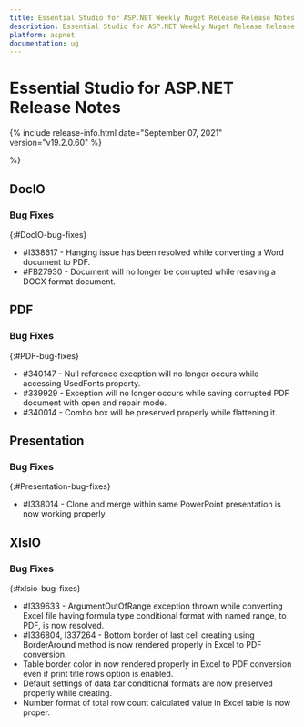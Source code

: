 ```yaml
---
title: Essential Studio for ASP.NET Weekly Nuget Release Release Notes  
description: Essential Studio for ASP.NET Weekly Nuget Release Release Notes  
platform: aspnet
documentation: ug
---
```


# Essential Studio for ASP.NET  Release Notes  

{% include release-info.html date="September 07, 2021"  version="v19.2.0.60" %} 



 %}



## DocIO

### Bug Fixes
{:#DocIO-bug-fixes}

* \#I338617 - Hanging issue has been resolved while converting a Word document to PDF.
* \#FB27930 - Document will no longer be corrupted while resaving a DOCX format document.
## PDF

### Bug Fixes
{:#PDF-bug-fixes}

* \#340147 - Null reference exception will no longer occurs while accessing UsedFonts property.
* \#339929 - Exception will no longer occurs while saving corrupted PDF document with open and repair mode.
* \#340014 - Combo box will be preserved properly while flattening it.
## Presentation

### Bug Fixes
{:#Presentation-bug-fixes}

* \#I338014 - Clone and merge within same PowerPoint presentation is now working properly.
## XlsIO

### Bug Fixes
{:#xlsio-bug-fixes}

* \#I339633 - ArgumentOutOfRange exception thrown while converting Excel file having formula type conditional format with named range, to PDF, is now resolved.
* \#I336804, I337264 - Bottom border of last cell creating using BorderAround method is now rendered properly in Excel to PDF conversion.
* Table border color in now rendered properly in Excel to PDF conversion even if print title rows option is enabled.
* Default settings of data bar conditional formats are now preserved properly while creating.
* Number format of total row count calculated value in Excel table is now proper.

